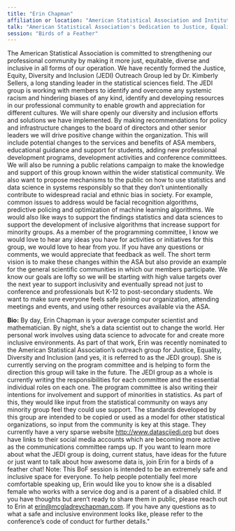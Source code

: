 ```yaml
---
title: "Erin Chapman"
affiliation or location: "American Statistical Association and Institute of Mathematical Staitistics"
talk: "American Statistical Association's Dedication to Justice, Equality, Diversity and Inclusion"
session: "Birds of a Feather"
---
```


The American Statistical Association is committed to strengthening our professional community by making it more just, equitable, diverse and inclusive in all forms of our operation. We have recently formed the Justice, Equity, Diversity and Inclusion (JEDI) Outreach Group led by Dr. Kimberly Sellers, a long standing leader in the statistical sciences field. The JEDI group is working with members to identify and overcome any systemic racism and hindering biases of any kind, identify and developing resources in our professional community to enable growth and appreciation for different cultures. We will share openly our diversity and inclusion efforts and solutions we have implemented. By making recommendations for policy and infrastructure changes to the board of directors and other senior leaders we will drive positive change within the organization. This will include potential changes to the services and benefits of ASA members, educational guidance and support for students, adding new professional development programs, development activities and conference committees. We will also be running a public relations campaign to make the knowledge and support of this group known within the wider statistical community. We also want to propose mechanisms to the public on how to use statistics and data science in systems responsibly so that they don’t unintentionally contribute to widespread racial and ethnic bias in society. For example, common issues to address would be facial recognition algorithms, predictive policing and optimization of machine learning algorithms. We would also like ways to support the findings statistics and data sciences to support the development of inclusive algorithms that increase support for minority groups. As a member of the programming committee, I know we would love to hear any ideas you have for activities or initiatives for this group, we would love to hear from you. If you have any questions or comments, we would appreciate that feedback as well. The short term vision is to make these changes within the ASA but also provide an example for the general scientific communities in which our members participate. We know our goals are lofty so we will be starting with high value targets over the next year to support inclusivity and eventually spread not just to conference and professionals but K-12 to post-secondary students. We want to make sure everyone feels safe joining our organization, attending meetings and events, and using other resources available via the ASA.

__Bio:__ By day, Erin Chapman is your average computer scientist and mathematician. By night, she’s a data scientist out to change the world. Her personal work involves using data science to advocate for and create more inclusive environments. As part of that work, Erin was recently nominated to the American Statistical Association’s outreach group for Justice, Equality, Diversity and Inclusion (and yes, it is referred to as the JEDI group). She is currently serving on the program committee and is helping to form the direction this group will take in the future. The JEDI group as a whole is currently writing the responsibilities for each committee and the essential individual roles on each one. The program committee is also writing their intentions for involvement and support of minorities in statistics. As part of this, they would like input from the statistical community on ways any minority group feel they could use support. The standards developed by this group are intended to be copied or used as a model for other statistical organizations, so input from the community is key at this stage. They currently have a very sparse website http://www.datascijedi.org but does have links to their social media accounts which are becoming more active as the communications committee ramps up. If you want to learn more about what the JEDI group is doing, current status, have ideas for the future or just want to talk about how awesome data is, join Erin for a birds of a feather chat! Note: This BoF session is intended to be an extremely safe and inclusive space for everyone. To help people potentially feel more comfortable speaking up, Erin would like you to know she is a disabled female who works with a service dog and is a parent of a disabled child. If you have thoughts but aren’t ready to share them in public, please reach out to Erin at erin@mcgladreychapman.com. If you have any questions as to what a safe and inclusive environment looks like, please refer to the conference’s code of conduct for further details."
